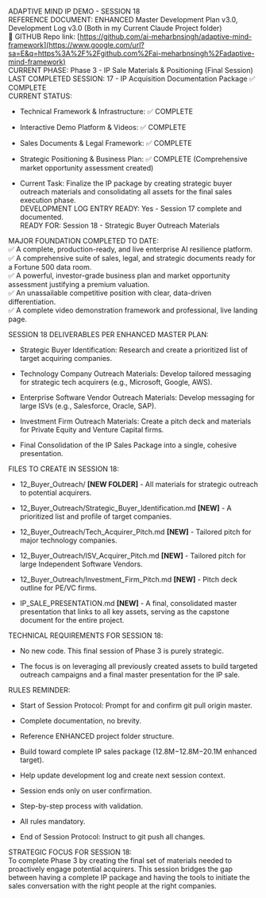 #### 

ADAPTIVE MIND IP DEMO - SESSION 18  
REFERENCE DOCUMENT: ENHANCED Master Development Plan v3.0, Development Log v3.0 (Both in my Current Claude Project folder)  
🔦 GITHUB Repo link: [https://github.com/ai-meharbnsingh/adaptive-mind-framework](https://www.google.com/url?sa=E&q=https%3A%2F%2Fgithub.com%2Fai-meharbnsingh%2Fadaptive-mind-framework)  
CURRENT PHASE: Phase 3 - IP Sale Materials & Positioning (Final Session)  
LAST COMPLETED SESSION: 17 - IP Acquisition Documentation Package ✅ COMPLETE  
CURRENT STATUS:

*   Technical Framework & Infrastructure: ✅ COMPLETE
    
*   Interactive Demo Platform & Videos: ✅ COMPLETE
    
*   Sales Documents & Legal Framework: ✅ COMPLETE
    
*   Strategic Positioning & Business Plan: ✅ COMPLETE (Comprehensive market opportunity assessment created)
    
*   Current Task: Finalize the IP package by creating strategic buyer outreach materials and consolidating all assets for the final sales execution phase.  
    DEVELOPMENT LOG ENTRY READY: Yes - Session 17 complete and documented.  
    READY FOR: Session 18 - Strategic Buyer Outreach Materials
    

MAJOR FOUNDATION COMPLETED TO DATE:  
✅ A complete, production-ready, and live enterprise AI resilience platform.  
✅ A comprehensive suite of sales, legal, and strategic documents ready for a Fortune 500 data room.  
✅ A powerful, investor-grade business plan and market opportunity assessment justifying a premium valuation.  
✅ An unassailable competitive position with clear, data-driven differentiation.  
✅ A complete video demonstration framework and professional, live landing page.

SESSION 18 DELIVERABLES PER ENHANCED MASTER PLAN:

*   Strategic Buyer Identification: Research and create a prioritized list of target acquiring companies.
    
*   Technology Company Outreach Materials: Develop tailored messaging for strategic tech acquirers (e.g., Microsoft, Google, AWS).
    
*   Enterprise Software Vendor Outreach Materials: Develop messaging for large ISVs (e.g., Salesforce, Oracle, SAP).
    
*   Investment Firm Outreach Materials: Create a pitch deck and materials for Private Equity and Venture Capital firms.
    
*   Final Consolidation of the IP Sales Package into a single, cohesive presentation.
    

FILES TO CREATE IN SESSION 18:

*   12\_Buyer\_Outreach/ **\[NEW FOLDER\]** - All materials for strategic outreach to potential acquirers.
    
*   12\_Buyer\_Outreach/Strategic\_Buyer\_Identification.md **\[NEW\]** - A prioritized list and profile of target companies.
    
*   12\_Buyer\_Outreach/Tech\_Acquirer\_Pitch.md **\[NEW\]** - Tailored pitch for major technology companies.
    
*   12\_Buyer\_Outreach/ISV\_Acquirer\_Pitch.md **\[NEW\]** - Tailored pitch for large Independent Software Vendors.
    
*   12\_Buyer\_Outreach/Investment\_Firm\_Pitch.md **\[NEW\]** - Pitch deck outline for PE/VC firms.
    
*   IP\_SALE\_PRESENTATION.md **\[NEW\]** - A final, consolidated master presentation that links to all key assets, serving as the capstone document for the entire project.
    

TECHNICAL REQUIREMENTS FOR SESSION 18:

*   No new code. This final session of Phase 3 is purely strategic.
    
*   The focus is on leveraging all previously created assets to build targeted outreach campaigns and a final master presentation for the IP sale.
    

RULES REMINDER:

*   Start of Session Protocol: Prompt for and confirm git pull origin master.
    
*   Complete documentation, no brevity.
    
*   Reference ENHANCED project folder structure.
    
*   Build toward complete IP sales package (12.8M−12.8M−20.1M enhanced target).
    
*   Help update development log and create next session context.
    
*   Session ends only on user confirmation.
    
*   Step-by-step process with validation.
    
*   All rules mandatory.
    
*   End of Session Protocol: Instruct to git push all changes.
    

STRATEGIC FOCUS FOR SESSION 18:  
To complete Phase 3 by creating the final set of materials needed to proactively engage potential acquirers. This session bridges the gap between having a complete IP package and having the tools to initiate the sales conversation with the right people at the right companies.